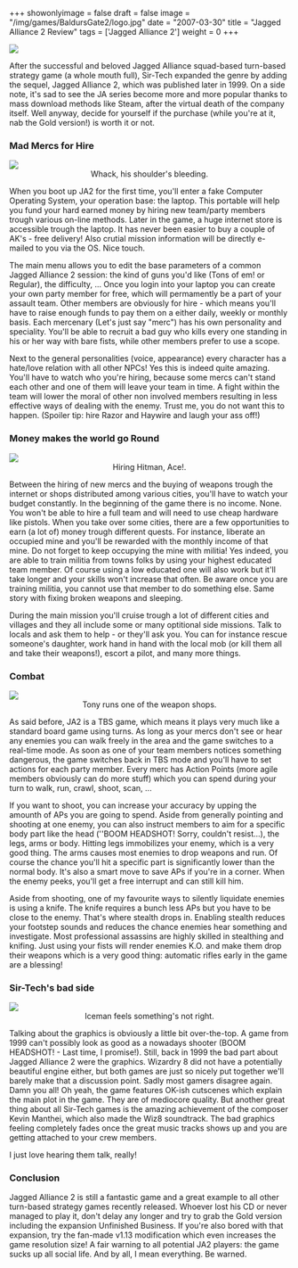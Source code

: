 +++
showonlyimage = false
draft = false
image = "/img/games/BaldursGate2/logo.jpg"
date = "2007-03-30"
title = "Jagged Alliance 2 Review"
tags = ['Jagged Alliance 2']
weight = 0
+++

<img src="/img/Guides/JaggedAlliance2.jpg">

After the successful and beloved Jagged Alliance squad-based turn-based strategy game (a whole mouth full), Sir-Tech expanded the genre by adding the sequel, Jagged Alliance 2, which was published later in 1999. On a side note, it's sad to see the JA series become more and more popular thanks to mass download methods like Steam, after the virtual death of the company itself. Well anyway, decide for yourself if the purchase (while you're at it, nab the Gold version!) is worth it or not.

### Mad Mercs for Hire

<img src="/img/games/JaggedAlliance2/screens/1.jpg">
<center>Whack, his shoulder's bleeding.</center>

When you boot up JA2 for the first time, you'll enter a fake Computer Operating System, your operation base: the laptop. This portable will help you fund your hard earned money by hiring new team/party members trough various on-line methods. Later in the game, a huge internet store is accessible trough the laptop. It has never been easier to buy a couple of AK's - free delivery! Also crutial mission information will be directly e-mailed to you via the OS. Nice touch.

The main menu allows you to edit the base parameters of a common Jagged Alliance 2 session: the kind of guns you'd like (Tons of em! or Regular), the difficulty, ... Once you login into your laptop you can create your own party member for free, which will permamently be a part of your assault team. Other members are obviously for hire - which means you'll have to raise enough funds to pay them on a either daily, weekly or monthly basis. Each mercenary (Let's just say "merc") has his own personality and speciality. You'll be able to recruit a bad guy who kills every one standing in his or her way with bare fists, while other members prefer to use a scope. 

Next to the general personalities (voice, appearance) every character has a hate/love relation with all other NPCs! Yes this is indeed quite amazing. You'll have to watch who you're hiring, because some mercs can't stand each other and one of them will leave your team in time. A fight within the team will lower the moral of other non involved members resulting in less effective ways of dealing with the enemy. Trust me, you do not want this to happen. (Spoiler tip: hire Razor and Haywire and laugh your ass off!)

### Money makes the world go Round

<img src="/img/games/JaggedAlliance2/screens/2.jpg">
<center>Hiring Hitman, Ace!.</center>

Between the hiring of new mercs and the buying of weapons trough the internet or shops distributed among various cities, you'll have to watch your budget constantly. In the beginning of the game there is no income. None. You won't be able to hire a full team and will need to use cheap hardware like pistols. When you take over some cities, there are a few opportunities to earn (a lot of) money trough different quests. For instance, liberate an occupied mine and you'll be rewarded with the monthly income of that mine. Do not forget to keep occupying the mine with militia! Yes indeed, you are able to train militia from towns folks by using your highest educated team member. Of course using a low educated one will also work but it'll take longer and your skills won't increase that often. Be aware once you are training militia, you cannot use that member to do something else. Same story with fixing broken weapons and sleeping.

During the main mission you'll cruise trough a lot of different cities and villages and they all include some or many optitional side missions. Talk to locals and ask them to help - or they'll ask you. You can for instance rescue someone's daughter, work hand in hand with the local mob (or kill them all and take their weapons!), escort a pilot, and many more things.

### Combat

<img src="/img/games/JaggedAlliance2/screens/3.jpg">
<center>Tony runs one of the weapon shops.</center>


As said before, JA2 is a TBS game, which means it plays very much like a standard board game using turns. As long as your mercs don't see or hear any enemies you can walk freely in the area and the game switches to a real-time mode. As soon as one of your team members notices something dangerous, the game switches back in TBS mode and you'll have to set actions for each party member. Every merc has Action Points (more agile members obviously can do more stuff) which you can spend during your turn to walk, run, crawl, shoot, scan, ...

If you want to shoot, you can increase your accuracy by upping the amounth of APs you are going to spend. Aside from generally pointing and shooting at one enemy, you can also instruct members to aim for a specific body part like the head (''BOOM HEADSHOT! Sorry, couldn't resist...), the legs, arms or body. Hitting legs immobilizes your enemy, which is a very good thing. The arms causes most enemies to drop weapons and run. Of course the chance you'll hit a specific part is significantly lower than the normal body. It's also a smart move to save APs if you're in a corner. When the enemy peeks, you'll get a free interrupt and can still kill him.

Aside from shooting, one of my favourite ways to silently liquidate enemies is using a knife. The knife requires a bunch less APs but you have to be close to the enemy. That's where stealth drops in. Enabling stealth reduces your footstep sounds and reduces the chance enemies hear something and investigate. Most professional assassins are highly skilled in stealthing and knifing. Just using your fists will render enemies K.O. and make them drop their weapons which is a very good thing: automatic rifles early in the game are a blessing!

### Sir-Tech's bad side

<img src="/img/games/JaggedAlliance2/screens/4.jpg">
<center>Iceman feels something's not right.</center>

Talking about the graphics is obviously a little bit over-the-top. A game from 1999 can't possibly look as good as a nowadays shooter (BOOM HEADSHOT! - Last time, I promise!). Still, back in 1999 the bad part about Jagged Alliance 2 were the graphics. Wizardry 8 did not have a potentially beautiful engine either, but both games are just so nicely put together we'll barely make that a discussion point. Sadly most gamers disagree again. Damn you all! Oh yeah, the game features OK-ish cutscenes which explain the main plot in the game. They are of mediocore quality. But another great thing about all Sir-Tech games is the amazing achievement of the composer Kevin Manthei, which also made the Wiz8 soundtrack. The bad graphics feeling completely fades once the great music tracks shows up and you are getting attached to your crew members. 

I just love hearing them talk, really!

### Conclusion

Jagged Alliance 2 is still a fantastic game and a great example to all other turn-based strategy games recently released. Whoever lost his CD or never managed to play it, don't delay any longer and try to grab the Gold version including the expansion Unfinished Business. If you're also bored with that expansion, try the fan-made v1.13 modification which even increases the game resolution size! A fair warning to all potential JA2 players: the game sucks up all social life. And by all, I mean everything. Be warned.